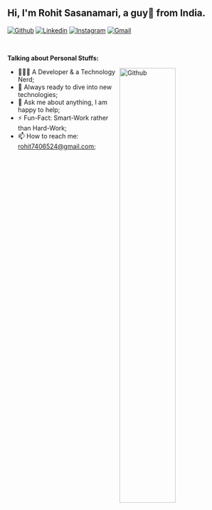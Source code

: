 <!-- Your title -->
## Hi, I'm Rohit Sasanamari, a guy🚀 from India.

[![Github](https://img.shields.io/badge/-Github-000?style=flat&logo=Github&logoColor=white)](https://github.com/RohitSasanamari)
[![Linkedin](https://img.shields.io/badge/-LinkedIn-blue?style=flat&logo=Linkedin&logoColor=white)](www.linkedin.com/in/rohit-sasanamari-462524202)
[![Instagram](https://img.shields.io/badge/-Instagram-c13584?style=flat&labelColor=c13584&logo=instagram&logoColor=white)](https://www.instagram.com/rohit.rohii/)
[![Gmail](https://img.shields.io/badge/-Gmail-c14438?style=flat&logo=Gmail&logoColor=white)](mailto:rohit7406524@gmail.com)

&nbsp;

**Talking about Personal Stuffs:**

<!-- Any image aligned to the right. Beware the width -->
<img width="50%" align="right" alt="Github" src="https://raw.githubusercontent.com/onimur/.github/master/.resources/git-header.svg" />

- 👨🏽‍💻 A Developer & a Technology Nerd;
- 🌱 Always ready to dive into new technologies; 
- 💬 Ask me about anything, I am happy to help;
- ⚡️ Fun-Fact: Smart-Work rather than Hard-Work;
- 📫 How to reach me: rohit7406524@gmail.com;
